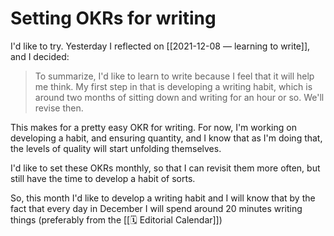 # Setting OKRs for writing

I'd like to try. Yesterday I reflected on [[2021-12-08 — learning to write]], and I decided:

> To summarize, I'd like to learn to write because I feel that it will help me think. My first step in that is developing a writing habit, which is around two months of sitting down and writing for an hour or so. We'll revise then.

This makes for a pretty easy OKR for writing. For now, I'm working on developing a habit, and ensuring quantity, and I know that as I'm doing that, the levels of quality will start unfolding themselves.

I'd like to set these OKRs monthly, so that I can revisit them more often, but still have the time to develop a habit of sorts.

So, this month I'd like to develop a writing habit and I will know that by the fact that every day in December I will spend around 20 minutes writing things (preferably from the [[🗓  Editorial Calendar]])